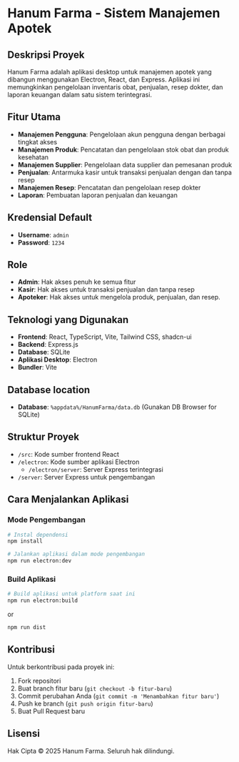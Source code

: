 # Hanum Farma - Sistem Manajemen Apotek

## Deskripsi Proyek

Hanum Farma adalah aplikasi desktop untuk manajemen apotek yang dibangun menggunakan Electron, React, dan Express. Aplikasi ini memungkinkan pengelolaan inventaris obat, penjualan, resep dokter, dan laporan keuangan dalam satu sistem terintegrasi.

## Fitur Utama

- **Manajemen Pengguna**: Pengelolaan akun pengguna dengan berbagai tingkat akses
- **Manajemen Produk**: Pencatatan dan pengelolaan stok obat dan produk kesehatan
- **Manajemen Supplier**: Pengelolaan data supplier dan pemesanan produk
- **Penjualan**: Antarmuka kasir untuk transaksi penjualan dengan dan tanpa resep
- **Manajemen Resep**: Pencatatan dan pengelolaan resep dokter
- **Laporan**: Pembuatan laporan penjualan dan keuangan

## Kredensial Default

- **Username**: `admin`
- **Password**: `1234`

## Role

- **Admin**: Hak akses penuh ke semua fitur
- **Kasir**: Hak akses untuk transaksi penjualan dan tanpa resep
- **Apoteker**: Hak akses untuk mengelola produk, penjualan, dan resep. 

## Teknologi yang Digunakan

- **Frontend**: React, TypeScript, Vite, Tailwind CSS, shadcn-ui
- **Backend**: Express.js
- **Database**: SQLite
- **Aplikasi Desktop**: Electron
- **Bundler**: Vite

## Database location

- **Database**: `%appdata%/HanumFarma/data.db` (Gunakan DB Browser for SQLite)

## Struktur Proyek

- `/src`: Kode sumber frontend React
- `/electron`: Kode sumber aplikasi Electron
  - `/electron/server`: Server Express terintegrasi
- `/server`: Server Express untuk pengembangan

## Cara Menjalankan Aplikasi

### Mode Pengembangan

```sh
# Instal dependensi
npm install

# Jalankan aplikasi dalam mode pengembangan
npm run electron:dev
```

### Build Aplikasi

```sh
# Build aplikasi untuk platform saat ini
npm run electron:build
```
or

```sh
npm run dist
```

## Kontribusi

Untuk berkontribusi pada proyek ini:

1. Fork repositori
2. Buat branch fitur baru (`git checkout -b fitur-baru`)
3. Commit perubahan Anda (`git commit -m 'Menambahkan fitur baru'`)
4. Push ke branch (`git push origin fitur-baru`)
5. Buat Pull Request baru

## Lisensi

Hak Cipta © 2025 Hanum Farma. Seluruh hak dilindungi.
